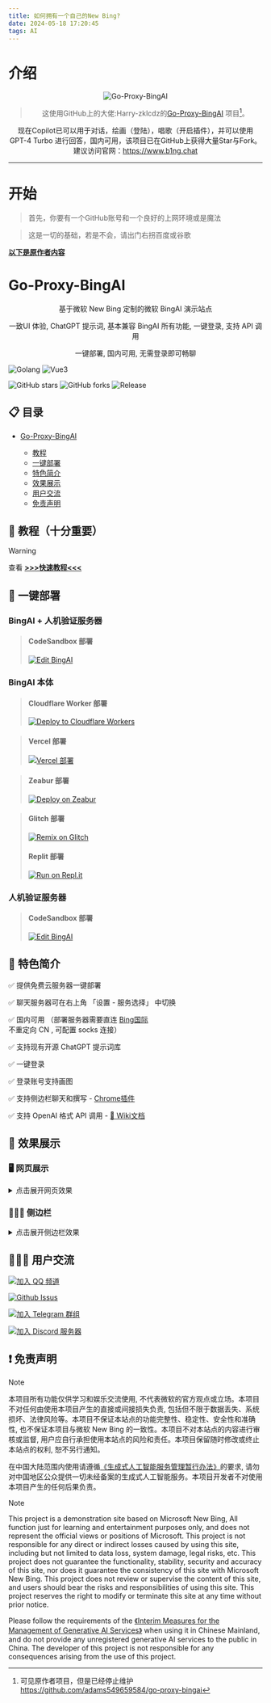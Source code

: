 ```yaml
---
title: 如何拥有一个自己的New Bing?
date: 2024-05-18 17:20:45
tags: AI
---
```

# 介绍
<div align="center">
  
![Go-Proxy-BingAI](header.png)

> 这使用GitHub上的大佬:Harry-zklcdz的[Go-Proxy-BingAI](https://github.com/Harry-zklcdz/go-proxy-bingai) 项目[^1]。
[^1]:可见原作者项目，但是已经停止维护<https://github.com/adams549659584/go-proxy-bingai>

现在Copilot已可以用于对话，绘画（登陆），唱歌（开启插件），并可以使用 GPT-4 Turbo 进行回答，国内可用，该项目已在GitHub上获得大量Star与Fork。建议访问官网：<https://www.b1ng.chat>
</div>

***

# 开始
> 首先，你要有一个GitHub账号和一个良好的上网环境或是魔法

> 这是一切的基础，若是不会，请出门右拐百度或谷歌

<u>**以下是原作者内容**</u>
  
# Go-Proxy-BingAI
<div align="center">
基于微软 New Bing 定制的微软 BingAI 演示站点

一致UI 体验, ChatGPT 提示词, 基本兼容 BingAI 所有功能, 一键登录, 支持 API 调用

一键部署, 国内可用, 无需登录即可畅聊
</div>

![Golang](https://img.shields.io/badge/Golang-1.22.1-blue?style=flat-square&logo=go) ![Vue3](https://img.shields.io/badge/Vue-3.3.2-green?style=flat-square&logo=vue.js)

![GitHub stars](https://img.shields.io/github/stars/Harry-zklcdc/go-proxy-bingai.svg?style=flat-square&label=Stars&logo=github) ![GitHub forks](https://img.shields.io/github/forks/Harry-zklcdc/go-proxy-bingai.svg?style=flat-square&label=Forks&logo=github) ![Release](https://img.shields.io/github/v/release/Harry-zklcdc/go-proxy-bingai.svg?style=flat-square&label=Release&logo=github&color=light-green)

</div>

## 📋 目录

- [Go-Proxy-BingAI](#Go-Proxy-BingAI)
  
    - [教程](#-教程十分重要)
    - [一键部署](#-一键部署)
    - [特色简介](#-特色简介)
    - [效果展示](#-效果展示)
    - [用户交流](#%EF%B8%8F-用户交流)
    - [免责声明](#%EF%B8%8F-免责声明)

## 📝 教程（十分重要）

> [!WARNING]
> 查看 [**>>>快速教程<<<**](https://github.com/Harry-zklcdc/go-proxy-bingai/wiki)

## 🚀 一键部署

### BingAI + 人机验证服务器

> #### CodeSandbox 部署
>
> [![Edit BingAI](https://codesandbox.io/static/img/play-codesandbox.svg)](https://codesandbox.io/p/devbox/github/Harry-zklcdc/go-proxy-bingai/tree/master?import=true)

### BingAI 本体

> #### Cloudflare Worker 部署
>
> [![Deploy to Cloudflare Workers](https://deploy.workers.cloudflare.com/button)](https://deploy.workers.cloudflare.com/?url=https://github.com/Harry-zklcdc/go-proxy-bingai)

> #### Vercel 部署
>
> [![Vercel 部署](https://vercel.com/button)](https://vercel.com/new/clone?repository-url=https%3A%2F%2Fgithub.com%2FHarry-zklcdc%2Fgo-proxy-bingai&env=BYPASS_SERVER&project-name=go-proxy-bingai&repository-name=go-proxy-bingai)

> #### Zeabur 部署
>
> [![Deploy on Zeabur](https://zeabur.com/button.svg)](https://zeabur.com/templates/ZBA4SF)

> #### Glitch 部署
>
> [![Remix on Glitch](https://cdn.glitch.com/2703baf2-b643-4da7-ab91-7ee2a2d00b5b%2Fremix-button.svg)](https://glitch.com/edit/#!/import/github/Harry-zklcdc/go-proxy-bingai-glitch)
> #### Replit 部署
>
> [![Run on Repl.it](https://img.shields.io/badge/Run_on_Repl.it-grey?logo=replit&size=large)](https://repl.it/github/Harry-zklcdc/go-proxy-bingai)

### 人机验证服务器

> #### CodeSandbox 部署
>
> [![Edit BingAI](https://codesandbox.io/static/img/play-codesandbox.svg)](https://codesandbox.io/p/devbox/github/Harry-zklcdc/go-bingai-pass/tree/main?import=true)

## 🚧 特色简介

✅ 提供免费云服务器一键部署

✅ 聊天服务器可在右上角 「设置 - 服务选择」 中切换

✅ 国内可用 （部署服务器需要直连 [Bing国际](https://www.bing.com) 不重定向 CN , 可配置 socks 连接）

✅ 支持现有开源 ChatGPT 提示词库

✅ 一键登录

✅ 登录账号支持画图

✅ 支持侧边栏聊天和撰写 - [Chrome插件](https://github.com/Harry-zklcdc/bingai-sidebar-chrome)

✅ 支持 OpenAI 格式 API 调用 - [📝 Wiki文档](https://github.com/Harry-zklcdc/go-proxy-bingai/wiki/BingAPI)
## 📌 效果展示

### 🖥️ 网页展示

<details><summary>点击展开网页效果</summary>

- 电脑端未登录状态

![电脑未登录](./docs/img/bing-nologin.png)

- 电脑端登录

![电脑端登录](./docs/img/bing-login-1.png)
![提示词1](./docs/img/bing-prompt-1.png)
![提示词2](./docs/img/bing-prompt-2.png)
![聊天服务器选择](./docs/img/bing-sydney-service-1.png)

- 电脑端画图

> ⭐ 需登录, 并选择**更有创造力**对话模式

![电脑端画图](./docs/img/bing-draw.png)

- 手机端未登录状态

![手机端未登录](./docs/img/bing-m-nologin.png)

</details>

### 👩🏻‍💻 侧边栏

<details><summary>点击展开侧边栏效果</summary>

- 在 Edge 浏览器可把聊天和撰写分别添加侧边栏

![添加侧边栏](./docs/img/sidebar-add.png)

![聊天](./docs/img/sidebar-chat.png)

![撰写](./docs/img/sidebar-compose.png)

</details>

## 🙋🏻‍♂️ 用户交流

[![加入 QQ 频道](https://img.shields.io/badge/加入_QQ_频道-ProxyBingAI🚀-blue?style=flat-square&logo=tencent-qq&color=red)](https://pd.qq.com/s/55utr9wd4)

[![Github Issus](https://img.shields.io/github/issues/Harry-zklcdc/go-proxy-bingai?style=flat-square&logo=github)](https://github.com/Harry-zklcdc/go-proxy-bingai/issues)

[![加入 Telegram 群组](https://img.shields.io/badge/加入_Telegram_群组-ProxyBingAI🚀-blue?style=flat-square&logo=telegram)](https://t.me/GoProxyBingAI)

[![加入 Discord 服务器](https://img.shields.io/badge/加入_Discord_服务器-ProxyBingAI🚀-slateblue?style=flat-square&logo=discord)](https://discord.gg/gHUhHqMp8s)

## ❗️ 免责声明

> [!NOTE]
> 本项目所有功能仅供学习和娱乐交流使用, 不代表微软的官方观点或立场。本项目不对任何由使用本项目产生的直接或间接损失负责, 包括但不限于数据丢失、系统损坏、法律风险等。本项目不保证本站点的功能完整性、稳定性、安全性和准确性, 也不保证本项目与微软 New Bing 的一致性。本项目不对本站点的内容进行审核或监督, 用户应自行承担使用本站点的风险和责任。本项目保留随时修改或终止本站点的权利, 恕不另行通知。
>
> 在中国大陆范围内使用请遵循[《生成式人工智能服务管理暂行办法》](http://www.cac.gov.cn/2023-07/13/c_1690898327029107.htm)的要求, 请勿对中国地区公众提供一切未经备案的生成式人工智能服务。本项目开发者不对使用本项目产生的任何后果负责。

> [!NOTE]
> This project is a demonstration site based on Microsoft New Bing, All function just for learning and entertainment purposes only, and does not represent the official views or positions of Microsoft. This project is not responsible for any direct or indirect losses caused by using this site, including but not limited to data loss, system damage, legal risks, etc. This project does not guarantee the functionality, stability, security and accuracy of this site, nor does it guarantee the consistency of this site with Microsoft New Bing. This project does not review or supervise the content of this site, and users should bear the risks and responsibilities of using this site. This project reserves the right to modify or terminate this site at any time without prior notice.
>
> Please follow the requirements of the [《Interim Measures for the Management of Generative AI Services》](http://www.cac.gov.cn/2023-07/13/c_1690898327029107.htm) when using it in Chinese Mainland, and do not provide any unregistered generative AI services to the public in China. The developer of this project is not responsible for any consequences arising from the use of this project.


